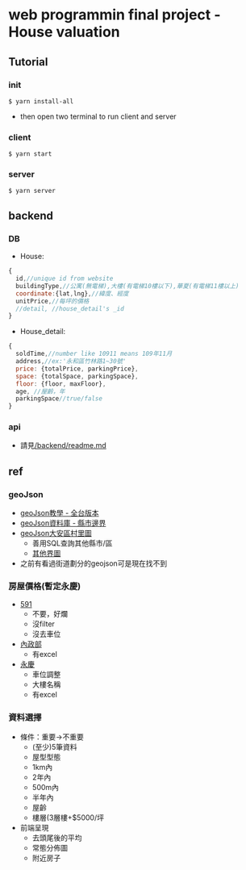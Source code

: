# web programmin final project - House valuation
## Tutorial

### init
```
$ yarn install-all
```
* then open two terminal to run client and server
### client
```
$ yarn start
```

### server
```
$ yarn server
```
## backend
### DB
* House:
```javascript
{
  id,//unique id from website
  buildingType,//公寓(無電梯),大樓(有電梯10樓以下),華夏(有電梯11樓以上)
  coordinate:{lat,lng},//緯度、經度
  unitPrice,//每坪的價格
  //detail, //house_detail's _id
}
```
* House_detail:
```javascript
{
  soldTime,//number like 10911 means 109年11月
  address,//ex:'永和區竹林路1~30號'
  price: {totalPrice, parkingPrice},
  space: {totalSpace, parkingSpace},
  floor: {floor, maxFloor},
  age, //屋齡，年
  parkingSpace//true/false
}
```

### api
* 請見[/backend/readme.md](https://github.com/Claude0311/web-final/tree/main/backend)



## ref
### geoJson
* [geoJson教學 - 全台版本](https://www.oxxostudio.tw/articles/201803/google-maps-15-geojson-taiwan.html)
* [geoJson資料庫 - 縣市邊界](https://sheethub.com/ronnywang/%E9%84%89%E9%8E%AE%E5%B8%82%E5%8D%80%E8%A1%8C%E6%94%BF%E5%8D%80%E5%9F%9F%E7%95%8C%E7%B7%9A/uri/19260537)
* [geoJson大安區村里圖](https://sheethub.com/ronnywang/%E5%85%A8%E5%8F%B0%E7%81%A3%E6%9D%91%E9%87%8C%E7%95%8C%E5%9C%96_20140501/sql?sql=SELECT+*+FROM+this+WHERE+TOWN+IN+%27%E5%A4%A7%E5%AE%89%E5%8D%80%27+ORDER+BY+_id_+ASC)
  * 善用SQL查詢其他縣市/區
  * [其他界圖](https://sheethub.com/search?q=%E7%95%8C%E5%9C%96)
* 之前有看過街道劃分的geojson可是現在找不到
### 房屋價格(暫定永慶)
* [591](https://market.591.com.tw/)
  * 不要，好爛
  * 沒filter
  * 沒去車位
* [內政部](https://lvr.land.moi.gov.tw/login.action#)
  * 有excel
* [永慶](https://evertrust.yungching.com.tw/map?kw=&lat=25.0083253&lng=121.5170166&d=6&t=2&a=&c=)
  * 車位調整
  * 大樓名稱
  * 有excel
### 資料選擇
* 條件：重要->不重要
  * (至少)5筆資料
  * 屋型型態
  * 1km內
  * 2年內
  * 500m內
  * 半年內
  * 屋齡
  * 樓層(3層樓+$5000/坪
* 前端呈現
  * 去頭尾後的平均
  * 常態分佈圖
  * 附近房子


